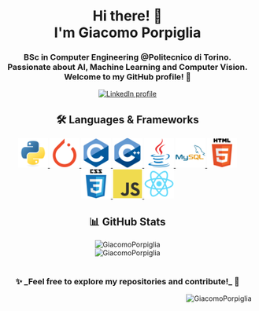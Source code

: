 
<h1 align="center">
Hi there! 👋<br>
I'm Giacomo Porpiglia
</h1>



<h3 align="center">BSc in Computer Engineering @Politecnico di Torino.<br>
Passionate about AI, Machine Learning and Computer Vision.<br>
Welcome to my GitHub profile! 🚀
</h3>
<div align="center">
<a href="https://www.linkedin.com/in/giacomo-porpiglia-599173296/" target="_blank">
  <img alt="LinkedIn profile" width="64px" src="https://img.icons8.com/nolan/128/linkedin.png" />
</a>
</div>

<h2 align="center">
🛠 Languages & Frameworks
</h2>
<!-- <p align="center">
  <img src="https://skillicons.dev/icons?i=python,pytorch,cpp,c,java,mysql," />
</p> -->
<div align="center">

<p> 
  <a href="https://www.python.org" target="_blank" rel="noreferrer"> <img
      src="https://raw.githubusercontent.com/devicons/devicon/master/icons/python/python-original.svg" alt="Python"
      width="60" height="60" /> </a>
  <a href="https://pytorch.org" target="_blank" rel="noreferrer"> <img
      src="https://github.com/devicons/devicon/blob/master/icons/pytorch/pytorch-original.svg?raw=true"
      alt="PyTorch" width="60" height="60" /> </a> 
  <a href="https://www.cprogramming.com/" target="_blank"
    rel="noreferrer"> 
    <img src="https://raw.githubusercontent.com/devicons/devicon/master/icons/c/c-original.svg"
      alt="C" width="60" height="60" /> 
  </a> 
  <a href="https://www.w3schools.com/cpp/" target="_blank" rel="noreferrer">
    <img src="https://raw.githubusercontent.com/devicons/devicon/master/icons/cplusplus/cplusplus-original.svg"
      alt="C++" width="60" height="60" /> 
  </a>
  <a href="https://www.java.com" target="_blank" rel="noreferrer"> 
        <img src="https://raw.githubusercontent.com/devicons/devicon/master/icons/java/java-original.svg" alt="Java" width="60" height="60" /> 
  </a>  
  <a href="https://www.mysql.com/" target="_blank" rel="noreferrer"> <img
      src="https://raw.githubusercontent.com/devicons/devicon/master/icons/mysql/mysql-original-wordmark.svg"
      alt="MySQL" width="60" height="60" /> </a> 
  <a href="https://www.w3.org/html/" target="_blank" rel="noreferrer"> <img
      src="https://raw.githubusercontent.com/devicons/devicon/master/icons/html5/html5-original-wordmark.svg"
      alt="HTML" width="60" height="60" /> </a>
  <a href="https://www.w3schools.com/css/" target="_blank"
    rel="noreferrer"> <img
      src="https://raw.githubusercontent.com/devicons/devicon/master/icons/css3/css3-original-wordmark.svg" alt="CSS"
      width="60" height="60" /> </a> 
  <a href="https://developer.mozilla.org/en-US/docs/Web/JavaScript" target="_blank"
    rel="noreferrer"> <img
      src="https://raw.githubusercontent.com/devicons/devicon/master/icons/javascript/javascript-original.svg"
      alt="JavaScript" width="60" height="60" /> </a> 
  <a href="https://reactjs.org" target="_blank"
    rel="noreferrer"> <img
      src="https://github.com/devicons/devicon/blob/master/icons/react/react-original.svg?raw=true"
      alt="React" width="60" height="60" /> </a> 


</p>
</div>



<h2 align="center">
📊 GitHub Stats
</h2>
<div align="center">
  <img src="https://github-readme-stats.vercel.app/api?username=GiacomoPorpiglia&show_icons=true&locale=en&theme=radical"
    alt="GiacomoPorpiglia"/>
</div>
<div align="center">
  <img src="https://github-readme-stats.vercel.app/api/top-langs/?username=GiacomoPorpiglia&show_icons=true&layout=compact&locale=en&theme=radical"
    alt="GiacomoPorpiglia"/>
</div>
<br>
<h3 align="center">
✨ _Feel free to explore my repositories and contribute!_ 🚀
</h3>
<p align="right">
<img src="https://komarev.com/ghpvc/?username=GiacomoPorpiglia&label=Profile%20views&color=blueviolet&style=flat" alt="GiacomoPorpiglia" /> 
</p>